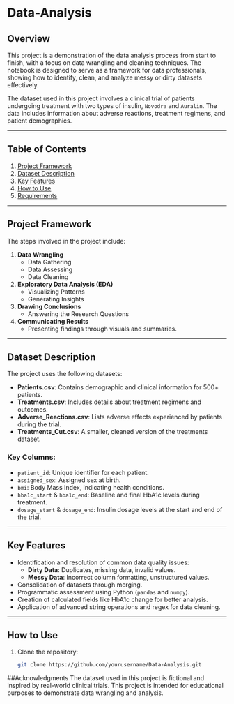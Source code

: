 # Data-Analysis

## Overview
This project is a demonstration of the data analysis process from start to finish, with a focus on data wrangling and cleaning techniques. The notebook is designed to serve as a framework for data professionals, showing how to identify, clean, and analyze messy or dirty datasets effectively.

The dataset used in this project involves a clinical trial of patients undergoing treatment with two types of insulin, `Novodra` and `Auralin`. The data includes information about adverse reactions, treatment regimens, and patient demographics.

---

## Table of Contents
1. [Project Framework](#project-framework)
2. [Dataset Description](#dataset-description)
3. [Key Features](#key-features)
4. [How to Use](#how-to-use)
5. [Requirements](#requirements)

---

## Project Framework
The steps involved in the project include:
1. **Data Wrangling**
   - Data Gathering
   - Data Assessing
   - Data Cleaning
2. **Exploratory Data Analysis (EDA)**
   - Visualizing Patterns
   - Generating Insights
3. **Drawing Conclusions**
   - Answering the Research Questions
4. **Communicating Results**
   - Presenting findings through visuals and summaries.

---

## Dataset Description
The project uses the following datasets:
- **Patients.csv**: Contains demographic and clinical information for 500+ patients.
- **Treatments.csv**: Includes details about treatment regimens and outcomes.
- **Adverse_Reactions.csv**: Lists adverse effects experienced by patients during the trial.
- **Treatments_Cut.csv**: A smaller, cleaned version of the treatments dataset.

### Key Columns:
- `patient_id`: Unique identifier for each patient.
- `assigned_sex`: Assigned sex at birth.
- `bmi`: Body Mass Index, indicating health conditions.
- `hba1c_start` & `hba1c_end`: Baseline and final HbA1c levels during treatment.
- `dosage_start` & `dosage_end`: Insulin dosage levels at the start and end of the trial.

---

## Key Features
- Identification and resolution of common data quality issues:
  - **Dirty Data**: Duplicates, missing data, invalid values.
  - **Messy Data**: Incorrect column formatting, unstructured values.
- Consolidation of datasets through merging.
- Programmatic assessment using Python (`pandas` and `numpy`).
- Creation of calculated fields like HbA1c change for better analysis.
- Application of advanced string operations and regex for data cleaning.

---

## How to Use
1. Clone the repository:
   ```bash
   git clone https://github.com/yourusername/Data-Analysis.git


##Acknowledgments
The dataset used in this project is fictional and inspired by real-world clinical trials. This project is intended for educational purposes to demonstrate data wrangling and analysis.
